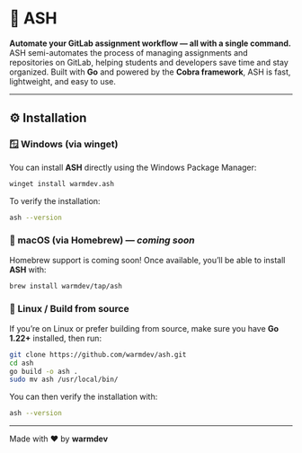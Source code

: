 # 🚀 ASH

**Automate your GitLab assignment workflow — all with a single command.**  
ASH semi-automates the process of managing assignments and repositories on GitLab, helping students and developers save time and stay organized.
Built with **Go** and powered by the **Cobra framework**, ASH is fast, lightweight, and easy to use.

---

## ⚙️ Installation

### 🪟 Windows (via **winget**)

You can install **ASH** directly using the Windows Package Manager:

```bash
winget install warmdev.ash
```

To verify the installation:

```bash
ash --version
```

### 🍎 macOS (via **Homebrew**) — _coming soon_

Homebrew support is coming soon! Once available, you’ll be able to install **ASH** with:

```bash
brew install warmdev/tap/ash
```

### 🐧 Linux / Build from source

If you’re on Linux or prefer building from source, make sure you have **Go 1.22+** installed, then run:

```bash
git clone https://github.com/warmdev/ash.git
cd ash
go build -o ash .
sudo mv ash /usr/local/bin/
```

You can then verify the installation with:

```bash
ash --version
```

---

Made with ❤️ by **warmdev**
